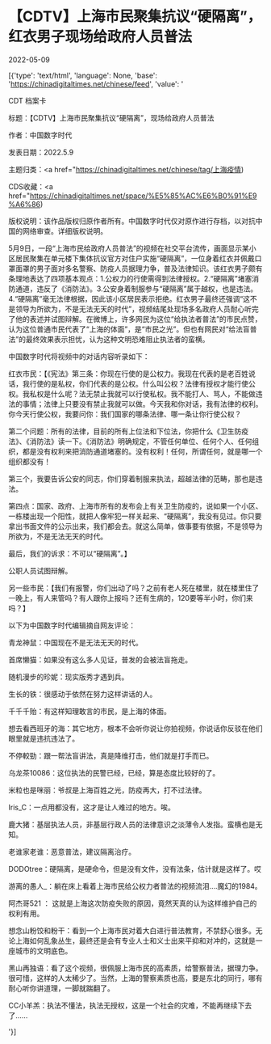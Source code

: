 # 【CDTV】上海市民聚集抗议“硬隔离”，红衣男子现场给政府人员普法

2022-05-09

[{'type': 'text/html', 'language': None, 'base': 'https://chinadigitaltimes.net/chinese/feed', 'value': '

CDT 档案卡

标题：【CDTV】上海市民聚集抗议“硬隔离”，现场给政府人员普法

作者：中国数字时代

发表日期：2022.5.9

主题归类：<a href="https://chinadigitaltimes.net/chinese/tag/上海疫情)

CDS收藏：<a href="https://chinadigitaltimes.net/space/%E5%85%AC%E6%B0%91%E9%A6%86)

版权说明：该作品版权归原作者所有。中国数字时代仅对原作进行存档，以对抗中国的网络审查。详细版权说明。

















5月9日，一段“上海市民给政府人员普法”的视频在社交平台流传，画面显示某小区居民聚集在单元楼下集体抗议官方对住户实施“硬隔离”，一位身着红衣并佩戴口罩面罩的男子面对多名警察、防疫人员据理力争，普及法律知识。该红衣男子颇有条理地表达了四项基本观点：1.公权力的行使需得到法律授权。2.“硬隔离”堵塞消防通道，违反了《消防法》。3.公安身着制服参与“硬隔离”属于越权，也是违法。4.“硬隔离”毫无法律根据，因此该小区居民表示拒绝。红衣男子最终还强调“这不是领导为所欲为，不是无法无天的时代”，视频结尾处现场多名政府人员耐心听完了他的表述并试图辩解。在微博上，许多网民为这位“给执法者普法”的市民点赞，认为这位普通市民代表了“上海的体面”，是“市民之光”。但也有网民对“给法盲普法”的最终效果表示担忧，认为这种文明恐难阻止执法者的蛮横。



中国数字时代将视频中的对话内容听录如下：



红衣市民：【《宪法》第三条：你现在行使的是公权力。我现在代表的是老百姓说话，我行使的是私权，你们代表的是公权。什么叫公权？法律有授权才能行使公权。我私权是什么呢？法无禁止我就可以行使私权。我不能打人、骂人，不能做违法的事情；法律上只要没有禁止我就可以做。今天我和你对话，我有法律的权利。你今天行使公权，我要问你：我们国家的哪条法律、哪一条让你行使公权？

第二个问题：所有的法律，目前的所有上位法和下位法，你把什么《卫生防疫法》、《消防法》读一下。《消防法》明确规定，不管任何单位、任何个人、任何组织，都是没有权利来把消防通道堵塞的。没有权利！任何，所谓任何，就是哪一个组织都没有！

第三个，我要告诉公安的同志，你们穿着制服来执法，超越法律的范畴，那也是违法。

第四点：国家、政府、上海市所有的发布会上有关卫生防疫的，说如果一个小区、一栋楼出现一个阳性，就把人像牢犯一样关起来、“硬隔离”，我没有见过。你只要拿出书面文件的公示出来，我们都会去。就这么简单，做事要有依据，不是领导为所欲为，不是无法无天的时代。

最后，我们的诉求：不可以“硬隔离”。】

公职人员试图辩解。

另一些市民：【我们有报警，你们出动了吗？之前有老人死在楼里，就在楼里住了一晚上，有人来管吗？有人跟你上报吗？还有生病的，120要等半小时，你们来吗？】



以下为中国数字时代编辑摘自网友评论：



青龙神鼠：中国现在不是无法无天的时代。

首席懒猫：如果没有这么多人见证，普发的会被法盲拖走。

随机漫步的珍妮：现实版秀才遇到兵。

生长的铁：很感动于依然在努力这样讲话的人。

千千千贻：有这样知理敢言的市民，是上海的体面。

想去看西班牙的海：其它地方，根本不会听你说让你拍视频，你说话你反驳在他们眼里就是违抗违法了。

不停較勁：跟一帮法盲讲法，真是降维打击，他们就是打手而已。

乌龙茶10086：这位执法的民警已经，已经，算是态度比较好的了。

米粒也是咪丽：爷叔是上海百姓之光，防疫再大，打不过法律。

Iris_C：一点用都没有，这才是让人难过的地方。唉。

鹿大猪：基层执法人员，非基层行政人员的法律意识之淡薄令人发指。蛮横也是无知。

老谁家老谁：恶意普法，建议隔离治疗。

DODOtree：硬隔离，是硬命令，但是没有文件，没有法条，估计就是这样了。哎

游离的愚人_：躺在床上看着上海市民给公权力者普法的视频流泪&#8230;.魔幻的1984。 

阿杰哥521 ： 这就是上海这次防疫失败的原因，竟然天真的认为这样维护自己的权利有用。

想念山粉饺和粉干：看到一个上海市民对着大白进行普法教育，不禁舒心很多。无论上海如何乱象丛生，最终还是会有专业人士和义士出来平抑和对冲的，这就是一座城市的文明底色。 

黑山再独语：看了这个视频，很佩服上海市民的高素质，给警察普法，据理力争。很可惜，这样的人太稀少了。当然，上海的警察素质也高，要是东北的同行，哪有耐心听你讲道理，一脚就踹翻了。

CC小羊羔：执法不懂法，执法无授权，这是一个社会的灾难，不能再继续下去了……

'}]